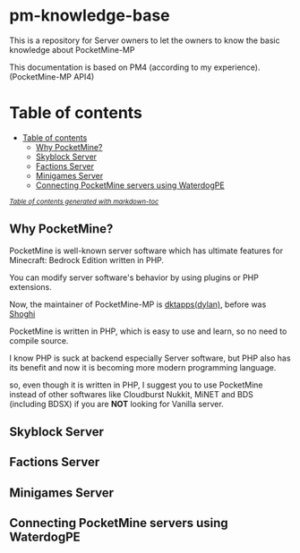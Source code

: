 # pm-knowledge-base

This is a repository for Server owners to let the owners to know the basic knowledge about PocketMine-MP

This documentation is based on PM4 (according to my experience). (PocketMine-MP API4)

# Table of contents
- [Table of contents](#table-of-contents)
  * [Why PocketMine?](#why-pocketmine)
  * [Skyblock Server](#skyblock-server)
  * [Factions Server](#factions-server)
  * [Minigames Server](#minigames-server)
  * [Connecting PocketMine servers using WaterdogPE](#connecting-pocketmine-servers-using-waterdogpe)

<small><i><a href='http://ecotrust-canada.github.io/markdown-toc/'>Table of contents generated with markdown-toc</a></i></small>

## Why PocketMine?

PocketMine is well-known server software which has ultimate features for Minecraft: Bedrock Edition written in PHP.

You can modify server software's behavior by using plugins or PHP extensions.

Now, the maintainer of PocketMine-MP is [dktapps(dylan)](https://github.com/dktapps), before was [Shoghi](https://github.com/shoghicp)

PocketMine is written in PHP, which is easy to use and learn, so no need to compile source.

I know PHP is suck at backend especially Server software, but PHP also has its benefit and now it is becoming more modern programming language.

so, even though it is written in PHP, I suggest you to use PocketMine instead of other softwares like Cloudburst Nukkit, MiNET and BDS (including BDSX) if you are **NOT** looking for Vanilla server.

## Skyblock Server

## Factions Server

## Minigames Server

## Connecting PocketMine servers using WaterdogPE

